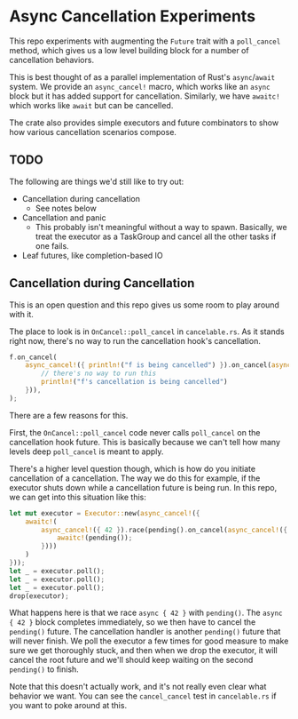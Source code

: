 # Async Cancellation Experiments

This repo experiments with augmenting the `Future` trait with a `poll_cancel` method, which gives us a low level building block for a number of cancellation behaviors.

This is best thought of as a parallel implementation of Rust's `async`/`await` system. We provide an `async_cancel!` macro, which works like an `async` block but it has added support for cancellation. Similarly, we have `awaitc!` which works like `await` but can be cancelled.

The crate also provides simple executors and future combinators to show how various cancellation scenarios compose.

## TODO

The following are things we'd still like to try out:

* Cancellation during cancellation
  * See notes below
* Cancellation and panic
  * This probably isn't meaningful without a way to spawn. Basically, we treat the executor as a TaskGroup and cancel all the other tasks if one fails.
* Leaf futures, like completion-based IO

## Cancellation during Cancellation

This is an open question and this repo gives us some room to play around with it.

The place to look is in `OnCancel::poll_cancel` in `cancelable.rs`. As it stands right now, there's no way to run the cancellation hook's cancellation.

```rust
f.on_cancel(
    async_cancel!({ println!("f is being cancelled") }).on_cancel(async_cancel!({
        // there's no way to run this
        println!("f's cancellation is being cancelled")
    })),
);
```

There are a few reasons for this.

First, the `OnCancel::poll_cancel` code never calls `poll_cancel` on the cancellation hook future. This is basically because we can't tell how many levels deep `poll_cancel` is meant to apply.

There's a higher level question though, which is how do you initiate cancellation of a cancellation.
The way we do this for example, if the executor shuts down while a cancellation future is being run.
In this repo, we can get into this situation like this:

```rust
let mut executor = Executor::new(async_cancel!({
    awaitc!(
        async_cancel!({ 42 }).race(pending().on_cancel(async_cancel!({
            awaitc!(pending());
        })))
    )
}));
let _ = executor.poll();
let _ = executor.poll();
let _ = executor.poll();
drop(executor);
```

What happens here is that we race `async { 42 }` with `pending()`. The `async { 42 }` block completes immediately, so we then have to cancel the `pending()` future. The cancellation handler is another `pending()` future that will never finish.
We poll the executor a few times for good measure to make sure we get thoroughly stuck, and then when we drop the executor, it will cancel the root future and we'll should keep waiting on the second `pending()` to finish.

Note that this doesn't actually work, and it's not really even clear what behavior we want.
You can see the `cancel_cancel` test in `cancelable.rs` if you want to poke around at this.
